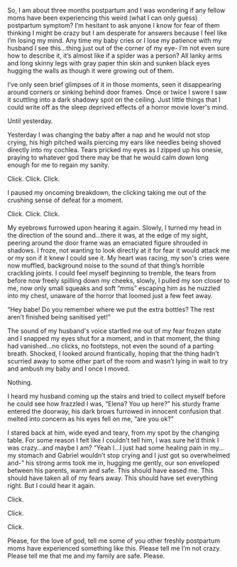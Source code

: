 So, I am about three months postpartum and I was wondering if any fellow moms have been experiencing this weird (what I can only guess) postpartum symptom?
I’m hesitant to ask anyone I know for fear of them thinking I might be crazy but I am desperate for answers because I feel like I’m losing my mind. 
Any time my baby cries or I lose my patience with my husband I see this…thing just out of the corner of my eye- I’m not even sure how to describe it, it’s almost like if a spider was a person? All lanky arms and long skinny legs with gray paper thin skin and sunken black eyes hugging the walls as though it were growing out of them.

I’ve only seen brief glimpses of it in those moments, seen it disappearing around corners or sinking behind door frames. Once or twice I swore I saw it scuttling into a dark shadowy spot on the ceiling. Just little things that I could write off as the sleep deprived effects of a horror movie lover's mind.

Until yesterday.  

Yesterday I was changing the baby after a nap and he would not stop crying, his high pitched wails piercing my ears like needles being shoved directly into my cochlea. Tears pricked my eyes as I zipped up his onesie, praying to whatever god there may be that he would calm down long enough for me to regain my sanity.

Click. 
Click.
Click.

I paused my oncoming breakdown, the clicking taking me out of the crushing sense of defeat for a moment. 

Click.
Click. 
Click.

My eyebrows furrowed upon hearing it again. Slowly, I turned my head in the direction of the sound and…there it was, at the edge of my sight, peering around the door frame was an emaciated figure shrouded in shadows. 
I froze, not wanting to look directly at it for fear it would attack me or my son if it knew I could see it. My heart was racing, my son's cries were now muffled, background noise to the sound of that thing’s horrible crackling joints.
I could feel myself beginning to tremble, the tears from before now freely spilling down my cheeks, slowly, I pulled my son closer to me, now only small squeaks and soft “mms” escaping him as he nuzzled into my chest, unaware of the horror that loomed just a few feet away.

“Hey babe! Do you remember where we put the extra bottles? The rest aren’t finished being sanitised yet!” 

The sound of my husband's voice startled me out of my fear frozen state and I snapped my eyes shut for a moment, and in that moment, the thing had vanished…no clicks, no footsteps, not even the sound of a parting breath. Shocked, I looked around frantically, hoping that the thing hadn’t scurried away to some other part of the room and wasn’t lying in wait to try and ambush my baby and I once I moved. 

Nothing.

I heard my husband coming up the stairs and tried to collect myself before he could see how frazzled I was, “Elena? You up here?” his sturdy frame entered the doorway, his dark brows furrowed in innocent confusion that melted into concern as his eyes fell on me, “are you ok?”

I stared back at him, wide eyed and teary, from my spot by the changing table. For some reason I felt like I couldn’t tell him, I was sure he’d think I was crazy…and maybe I am? “Yeah I…I just had some healing pain in my…my stomach and Gabriel wouldn’t stop crying and I just got so overwhelmed and-” his strong arms took me in, hugging me gently, our son enveloped between his parents, warm and safe.
This should have eased me.
This should have taken all of my fears away. 
This should have set everything right.
But I could hear it again. 

Click. 


Click. 


Click. 

Please, for the love of god, tell me some of you other freshly postpartum moms have experienced something like this. Please tell me I’m not crazy. Please tell me that me and my family are safe. 
Please. 

